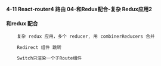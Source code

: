 #### 4-11 React-router4 路由 04-和Redux配合-复杂 Redux应用2#### 和redux 配合```jsx harmony    复杂 redux 应用，多个 reducer, 用 combinerReducers 合并        Redirect 组件 跳转        Switch只渲染一个子Route组件 ```